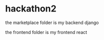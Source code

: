 # hackathon2
the marketplace folder is my backend django

the frontend folder is my frontend react 
